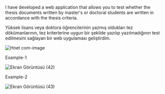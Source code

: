 I have developed a web application that allows you to test whether the thesis documents written by
master's or doctoral students are written in accordance with the thesis criteria.

Yüksek lisans veya doktora öğrencilerinin yazmış oldukları tez dökümanlarının, tez kriterlerine uygun bir şekilde yazılıp
yazılmadığının test edilmesini sağlayan bir web uygulaması geliştirdim.


![Hnet com-image](https://user-images.githubusercontent.com/39236950/113597238-13db1700-9644-11eb-9a63-af3cd8a36c05.gif)

Example-1

![Ekran Görüntüsü (42)](https://user-images.githubusercontent.com/39236950/113598109-4df8e880-9645-11eb-93e1-eca8d5180469.png)

Example-2

![Ekran Görüntüsü (43)](https://user-images.githubusercontent.com/39236950/113598359-b0ea7f80-9645-11eb-89b8-a8407db94f4d.png)
